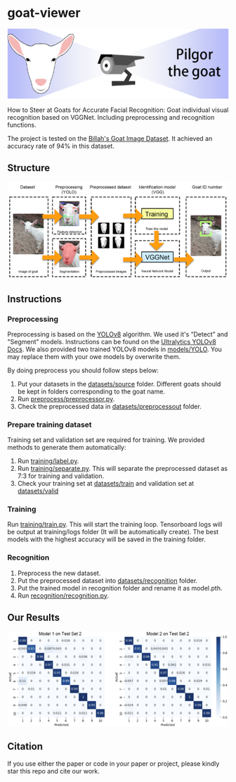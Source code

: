 # goat-viewer

<p align="center">
  <img src="https://github.com/P-WU-1999/goat-viewer/blob/main/repo_images/Concept.png">
</p>

How to Steer at Goats for Accurate Facial Recognition: Goat individual visual recognition based on VGGNet. Including 
preprocessing and recognition functions.

The project is tested on the [Billah's Goat Image Dataset](https://data.mendeley.com/datasets/4skwhnrscr/2). It achieved an accuracy rate of
94% in this dataset.

## Structure

<p align="center">
  <img src="https://github.com/P-WU-1999/goat-viewer/blob/main/repo_images/Methodology.png">
</p>

## Instructions

### Preprocessing

Preprocessing is based on the [YOLOv8](https://github.com/ultralytics/ultralytics) algorithm. We used it's “Detect” and 
"Segment" models. Instructions can be found on the [Ultralytics YOLOv8 Docs](https://docs.ultralytics.com/). 
We also provided two trained YOLOv8 models in [models/YOLO](https://github.com/P-WU-1999/goat-viewer/tree/main/models/YOLO).
You may replace them with your owe models by overwrite them.

By doing preprocess you should follow steps below:

1. Put your datasets in the [datasets/source](https://github.com/P-WU-1999/goat-viewer/tree/main/datasets/source) folder.
Different goats should be kept in folders corresponding to the goat name.
2. Run [preprocess/preprocessor.py](https://github.com/P-WU-1999/goat-viewer/blob/main/preprocess/preprocessor.py).
3. Check the preprocessed data in [datasets/preprocessout](https://github.com/P-WU-1999/goat-viewer/tree/main/datasets/preprocessout) folder.

### Prepare training dataset

Training set and validation set are required for training. We provided methods to generate them automatically:

1. Run [training/label.py](https://github.com/P-WU-1999/goat-viewer/blob/main/training/label.py).
2. Run [training/separate.py](https://github.com/P-WU-1999/goat-viewer/blob/main/training/separate.py). This will separate the preprocessed dataset as 7:3 for training and validation.
3. Check your training set at [datasets/train](https://github.com/P-WU-1999/goat-viewer/tree/main/datasets/train) and validation set at [datasets/valid](https://github.com/P-WU-1999/goat-viewer/tree/main/datasets/valid)

### Training

Run [training/train.py](https://github.com/P-WU-1999/goat-viewer/blob/main/training/train.py). This will start the training loop.
Tensorboard logs will be output at training/logs folder (It will be automatically create). The best models with the highest accuracy will be saved in the training folder.

### Recognition

1. Preprocess the new dataset.
2. Put the preprocessed dataset into [datasets/recognition](https://github.com/P-WU-1999/goat-viewer/tree/main/datasets/recognition) folder.
3. Put the trained model in recognition folder and rename it as model.pth.
4. Run [recognition/recognition.py](https://github.com/P-WU-1999/goat-viewer/blob/main/recognition/recognition.py).

## Our Results

<p align="center">
  <img src="https://github.com/P-WU-1999/goat-viewer/blob/main/repo_images/ncm.png">
</p>

## Citation

If you use either the paper or code in your paper or project, please kindly star this repo and cite our work.



